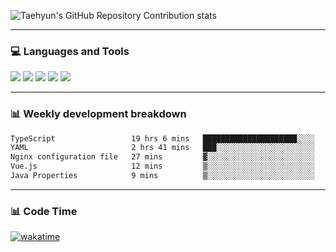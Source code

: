 ![Taehyun's GitHub Repository Contribution stats](https://github-contributor-stats.vercel.app/api?username=croatialu&combine_all_yearly_contributions=true)

<hr>

### 💻 Languages and Tools

<code><a href="https://nodejs.org/en"><img src="https://api.iconify.design/skill-icons:nodejs-light.svg" /></a></code>
<code><a href="https://www.typescriptlang.org/"><img src="https://api.iconify.design/logos:typescript-icon.svg" /></a></code>
<code><a href="https://react.dev"><img src="https://api.iconify.design/logos:react.svg" /></a></code>
<code><a href="https://github.com/vuejs/core"><img src="https://api.iconify.design/logos:vue.svg" /></a></code> 
<code><a href="https://www.docker.com/"><img src="https://api.iconify.design/logos:docker-icon.svg" /></a></code> 

<hr>

### 📊 Weekly development breakdown

<!--START_SECTION:waka-->

```txt
TypeScript                 19 hrs 6 mins   █████████████████████░░░░   84.12 %
YAML                       2 hrs 41 mins   ███░░░░░░░░░░░░░░░░░░░░░░   11.88 %
Nginx configuration file   27 mins         ▓░░░░░░░░░░░░░░░░░░░░░░░░   02.02 %
Vue.js                     12 mins         ▒░░░░░░░░░░░░░░░░░░░░░░░░   00.89 %
Java Properties            9 mins          ▒░░░░░░░░░░░░░░░░░░░░░░░░   00.68 %
```

<!--END_SECTION:waka-->

<hr>

### 📊 Code Time

[![wakatime](https://wakatime.com/badge/user/385c169e-5cb1-4640-b485-74e2af473e5d.svg)](https://wakatime.com/@croatialu)

